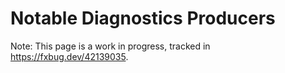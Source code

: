 # Notable Diagnostics Producers

Note: This page is a work in progress, tracked in https://fxbug.dev/42139035.
